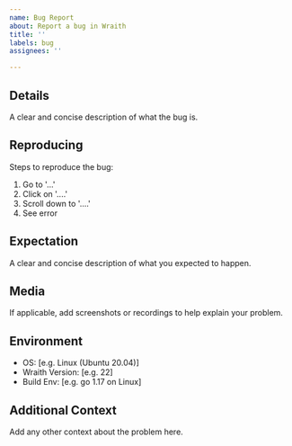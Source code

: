 ```yaml
---
name: Bug Report
about: Report a bug in Wraith
title: ''
labels: bug
assignees: ''

---
```


## Details
A clear and concise description of what the bug is.

## Reproducing
Steps to reproduce the bug:
1. Go to '...'
2. Click on '....'
3. Scroll down to '....'
4. See error

## Expectation
A clear and concise description of what you expected to happen.

## Media
If applicable, add screenshots or recordings to help explain your problem.

## Environment
 - OS: [e.g. Linux (Ubuntu 20.04)]
 - Wraith Version: [e.g. 22]
 - Build Env: [e.g. go 1.17 on Linux]

## Additional Context
Add any other context about the problem here.
